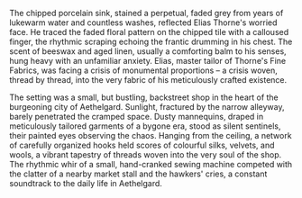The chipped porcelain sink, stained a perpetual, faded grey from years of lukewarm water and countless washes, reflected Elias Thorne's worried face.  He traced the faded floral pattern on the chipped tile with a calloused finger, the rhythmic scraping echoing the frantic drumming in his chest.  The scent of beeswax and aged linen, usually a comforting balm to his senses, hung heavy with an unfamiliar anxiety.  Elias, master tailor of Thorne's Fine Fabrics, was facing a crisis of monumental proportions – a crisis woven, thread by thread, into the very fabric of his meticulously crafted existence.

The setting was a small, but bustling, backstreet shop in the heart of the burgeoning city of Aethelgard.  Sunlight, fractured by the narrow alleyway, barely penetrated the cramped space.  Dusty mannequins, draped in meticulously tailored garments of a bygone era, stood as silent sentinels, their painted eyes observing the chaos.  Hanging from the ceiling, a network of carefully organized hooks held scores of colourful silks, velvets, and wools, a vibrant tapestry of threads woven into the very soul of the shop.  The rhythmic whir of a small, hand-cranked sewing machine competed with the clatter of a nearby market stall and the hawkers' cries, a constant soundtrack to the daily life in Aethelgard.
